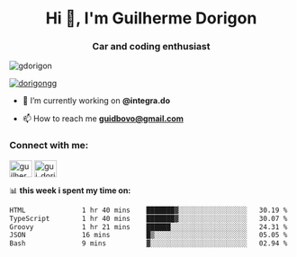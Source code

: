 <h1 align="center">Hi 👋, I'm Guilherme Dorigon</h1>
<h3 align="center">Car and coding enthusiast</h3>

<p align="left"> <img src="https://komarev.com/ghpvc/?username=gdorigon&label=Profile%20views&color=0e75b6&style=flat" alt="gdorigon" /> </p>

<p align="left"> <a href="https://twitter.com/dorigongg" target="blank"><img src="https://img.shields.io/twitter/follow/dorigongg?logo=twitter&style=for-the-badge" alt="dorigongg" /></a> </p>

- 🔭 I’m currently working on **@integra.do**

- 📫 How to reach me **guidbovo@gmail.com**

<h3 align="left">Connect with me:</h3>
<p align="left">

<a href="https://linkedin.com/in/guilherme dorigon" target="blank"><img align="center" src="https://raw.githubusercontent.com/rahuldkjain/github-profile-readme-generator/master/src/images/icons/Social/linked-in-alt.svg" alt="guilherme dorigon" height="30" width="40" /></a>
<a href="https://instagram.com/gui_dorigon" target="blank"><img align="center" src="https://raw.githubusercontent.com/rahuldkjain/github-profile-readme-generator/master/src/images/icons/Social/instagram.svg" alt="gui_dorigon" height="30" width="40" /></a>
</p>

📊 **this week i spent my time on:**

<!--START_SECTION:waka-->

```txt
HTML              1 hr 40 mins    ███████▓░░░░░░░░░░░░░░░░░   30.19 %
TypeScript        1 hr 40 mins    ███████▓░░░░░░░░░░░░░░░░░   30.07 %
Groovy            1 hr 21 mins    ██████░░░░░░░░░░░░░░░░░░░   24.31 %
JSON              16 mins         █▒░░░░░░░░░░░░░░░░░░░░░░░   05.05 %
Bash              9 mins          ▓░░░░░░░░░░░░░░░░░░░░░░░░   02.94 %
```

<!--END_SECTION:waka-->


